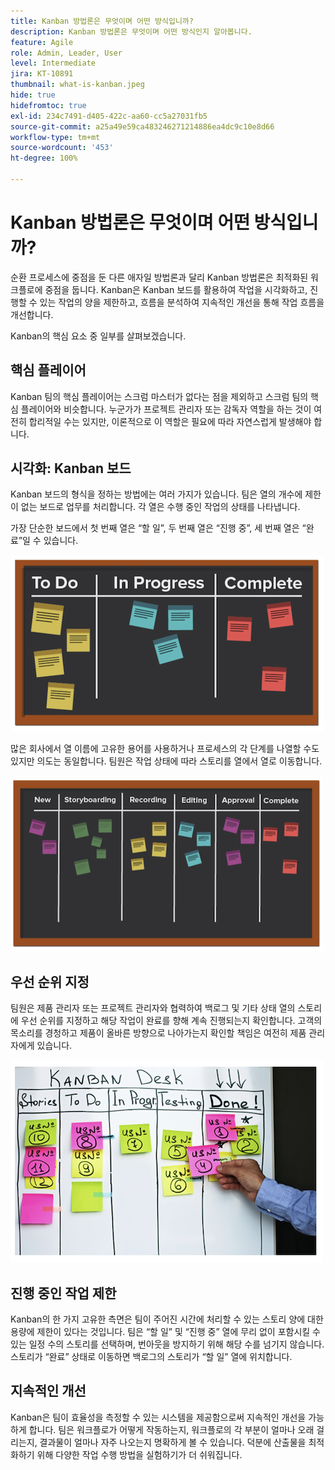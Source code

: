 ```yaml
---
title: Kanban 방법론은 무엇이며 어떤 방식입니까?
description: Kanban 방법론은 무엇이며 어떤 방식인지 알아봅니다.
feature: Agile
role: Admin, Leader, User
level: Intermediate
jira: KT-10891
thumbnail: what-is-kanban.jpeg
hide: true
hidefromtoc: true
exl-id: 234c7491-d405-422c-aa60-cc5a27031fb5
source-git-commit: a25a49e59ca483246271214886ea4dc9c10e8d66
workflow-type: tm+mt
source-wordcount: '453'
ht-degree: 100%

---
```


# Kanban 방법론은 무엇이며 어떤 방식입니까?

순환 프로세스에 중점을 둔 다른 애자일 방법론과 달리 Kanban 방법론은 최적화된 워크플로에 중점을 둡니다. Kanban은 Kanban 보드를 활용하여 작업을 시각화하고, 진행할 수 있는 작업의 양을 제한하고, 흐름을 분석하여 지속적인 개선을 통해 작업 흐름을 개선합니다.


Kanban의 핵심 요소 중 일부를 살펴보겠습니다.



## 핵심 플레이어

Kanban 팀의 핵심 플레이어는 스크럼 마스터가 없다는 점을 제외하고 스크럼 팀의 핵심 플레이어와 비슷합니다. 누군가가 프로젝트 관리자 또는 감독자 역할을 하는 것이 여전히 합리적일 수는 있지만, 이론적으로 이 역할은 필요에 따라 자연스럽게 발생해야 합니다.

## 시각화: Kanban 보드

Kanban 보드의 형식을 정하는 방법에는 여러 가지가 있습니다. 팀은 열의 개수에 제한이 없는 보드로 업무를 처리합니다. 각 열은 수행 중인 작업의 상태를 나타냅니다.

가장 단순한 보드에서 첫 번째 열은 “할 일”, 두 번째 열은 “진행 중”, 세 번째 열은 “완료”일 수 있습니다.

![칠판과 스티커 메모](assets/agile4-01.png)

많은 회사에서 열 이름에 고유한 용어를 사용하거나 프로세스의 각 단계를 나열할 수도 있지만 의도는 동일합니다. 팀원은 작업 상태에 따라 스토리를 열에서 열로 이동합니다.

![칠판과 스티커 메모](assets/agile4-02.png)

## 우선 순위 지정

팀원은 제품 관리자 또는 프로젝트 관리자와 협력하여 백로그 및 기타 상태 열의 스토리에 우선 순위를 지정하고 해당 작업이 완료를 향해 계속 진행되는지 확인합니다. 고객의 목소리를 경청하고 제품이 올바른 방향으로 나아가는지 확인할 책임은 여전히 제품 관리자에게 있습니다.

![Kanban 화이트보드](assets/agile4-03.png)

## 진행 중인 작업 제한

Kanban의 한 가지 고유한 측면은 팀이 주어진 시간에 처리할 수 있는 스토리 양에 대한 용량에 제한이 있다는 것입니다. 팀은 “할 일” 및 “진행 중” 열에 무리 없이 포함시킬 수 있는 일정 수의 스토리를 선택하며, 번아웃을 방지하기 위해 해당 수를 넘기지 않습니다. 스토리가 “완료” 상태로 이동하면 백로그의 스토리가 “할 일” 열에 위치합니다.

## 지속적인 개선

Kanban은 팀이 효율성을 측정할 수 있는 시스템을 제공함으로써 지속적인 개선을 가능하게 합니다. 팀은 워크플로가 어떻게 작동하는지, 워크플로의 각 부분이 얼마나 오래 걸리는지, 결과물이 얼마나 자주 나오는지 명확하게 볼 수 있습니다. 덕분에 산출물을 최적화하기 위해 다양한 작업 수행 방법을 실험하기가 더 쉬워집니다.
